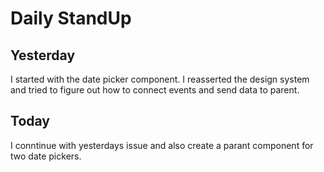 # Daily StandUp

## Yesterday

I started with the date picker component. I reasserted the design system and tried to figure out how to connect events and send data to parent.

## Today

I conntinue with yesterdays issue and also create a parant component for two date pickers.
